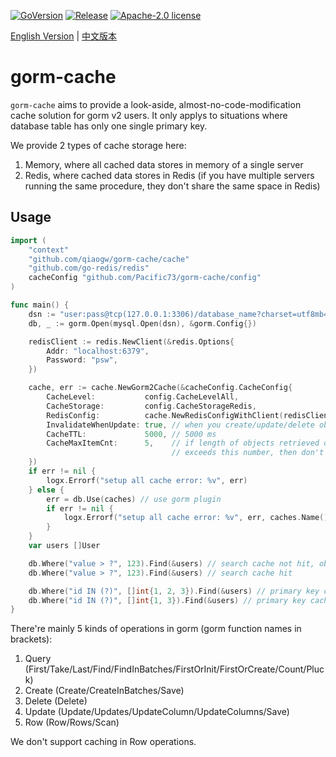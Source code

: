 [![GoVersion](https://img.shields.io/github/go-mod/go-version/Pacific73/gorm-cache)](https://github.com/qiaogw/gorm-cache/blob/master/go.mod)
[![Release](https://img.shields.io/github/v/release/Pacific73/gorm-cache)](https://github.com/qiaogw/gorm-cache/releases)
[![Apache-2.0 license](https://img.shields.io/badge/license-Apache2.0-brightgreen.svg)](https://opensource.org/licenses/Apache-2.0)

[English Version](./README.md) | [中文版本](./README.ZH_CN.md)

# gorm-cache

`gorm-cache` aims to provide a look-aside, almost-no-code-modification cache solution for gorm v2 users. It only applys to situations where database table has only one single primary key.

We provide 2 types of cache storage here:

1. Memory, where all cached data stores in memory of a single server
2. Redis, where cached data stores in Redis (if you have multiple servers running the same procedure, they don't share the same space in Redis)

## Usage

```go
import (
    "context"
    "github.com/qiaogw/gorm-cache/cache"
    "github.com/go-redis/redis"
    cacheConfig "github.com/Pacific73/gorm-cache/config"
)

func main() {
    dsn := "user:pass@tcp(127.0.0.1:3306)/database_name?charset=utf8mb4"
    db, _ := gorm.Open(mysql.Open(dsn), &gorm.Config{})

    redisClient := redis.NewClient(&redis.Options{
        Addr: "localhost:6379",
        Password: "psw",
    })

    cache, err := cache.NewGorm2Cache(&cacheConfig.CacheConfig{
        CacheLevel:           config.CacheLevelAll,
        CacheStorage:         config.CacheStorageRedis,
        RedisConfig:          cache.NewRedisConfigWithClient(redisClient),
        InvalidateWhenUpdate: true, // when you create/update/delete objects, invalidate cache
        CacheTTL:             5000, // 5000 ms
        CacheMaxItemCnt:      5,    // if length of objects retrieved one single time
                                    // exceeds this number, then don't cache
    })
    if err != nil {
		logx.Errorf("setup all cache error: %v", err)
	} else {
		err = db.Use(caches) // use gorm plugin
		if err != nil {
			logx.Errorf("setup all cache error: %v", err, caches.Name())
		}
	}
    var users []User

    db.Where("value > ?", 123).Find(&users) // search cache not hit, objects cached
    db.Where("value > ?", 123).Find(&users) // search cache hit

    db.Where("id IN (?)", []int{1, 2, 3}).Find(&users) // primary key cache not hit, users cached
    db.Where("id IN (?)", []int{1, 3}).Find(&users) // primary key cache hit
}
```

There're mainly 5 kinds of operations in gorm (gorm function names in brackets):

1. Query (First/Take/Last/Find/FindInBatches/FirstOrInit/FirstOrCreate/Count/Pluck)
2. Create (Create/CreateInBatches/Save)
3. Delete (Delete)
4. Update (Update/Updates/UpdateColumn/UpdateColumns/Save)
5. Row (Row/Rows/Scan)

We don't support caching in Row operations.
